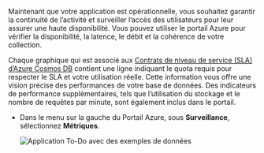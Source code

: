 Maintenant que votre application est opérationnelle, vous souhaitez garantir la continuité de l’activité et surveiller l’accès des utilisateurs pour leur assurer une haute disponibilité. Vous pouvez utiliser le portail Azure pour vérifier la disponibilité, la latence, le débit et la cohérence de votre collection. 

Chaque graphique qui est associé aux [Contrats de niveau de service (SLA) d’Azure Cosmos DB](https://azure.microsoft.com/support/legal/sla/cosmos-db/) contient une ligne indiquant le quota requis pour respecter le SLA et votre utilisation réelle. Cette information vous offre une vision précise des performances de votre base de données. Des indicateurs de performance supplémentaires, tels que l’utilisation du stockage et le nombre de requêtes par minute, sont également inclus dans le portail.

* Dans le menu sur la gauche du Portail Azure, sous **Surveillance**, sélectionnez **Métriques**.

   ![Application To-Do avec des exemples de données](./media/cosmos-db-tutorial-review-slas/azure-cosmosdb-portal-metrics-slas.png)